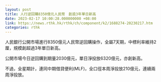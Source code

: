 ```yaml
---
layout: post
title: 人行逆回購8350億元人民幣　創逾3年單日新高
date: 2023-02-17 10:00:28.000000000 +08:00
link: https://news.rthk.hk/rthk/ch/component/k2/1688274-20230217.htm
categories: rthk
---
```


人民銀行公開市場進行8350億元人民幣逆回購操作，全屬7天期，中標利率維持2厘，規模創超過3年單日新高。

公開市場今日逆回購到期量2030億元，單日淨投放6320億元，亦創新高。

不過，全星期計，連同中期借貸便利(MLF)，全口徑本周淨投放210億元，連續兩周淨投放。
